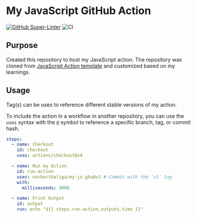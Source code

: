 # My JavaScript GitHub Action

[![GitHub Super-Linter](https://github.com/norbertbaliga/my-js-gha/actions/workflows/linter.yml/badge.svg)](https://github.com/super-linter/super-linter)
![CI](https://github.com/norbertbaliga/my-js-gha/actions/workflows/ci.yml/badge.svg)

## Purpose

Created this repository to host my JavaScript action. The repository was cloned
from [JavaScript Action template](https://github.com/actions/javascript-action/)
and customized based on my learnings.

## Usage

Tag(s) can be uses to reference different stable versions of my action.

To include the action in a workflow in another repository, you can use the
`uses` syntax with the `@` symbol to reference a specific branch, tag, or commit
hash.

```yaml
steps:
  - name: Checkout
    id: checkout
    uses: actions/checkout@v4

  - name: Run my Action
    id: run-action
    uses: norbertbaliga/my-js-gha@v1 # Commit with the `v1` tag
    with:
      milliseconds: 3000

  - name: Print Output
    id: output
    run: echo "${{ steps.run-action.outputs.time }}"
```
